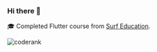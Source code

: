 ### Hi there 👋

🎓 Completed Flutter course from [Surf Education](https://education.surf.ru/).

![coderank](https://cr-ss-service.azurewebsites.net/api/ScreenShot?widget=summary&username=konoshenko=100x20)

<!--
**Konoshenko/Konoshenko** is a ✨ _special_ ✨ repository because its `README.md` (this file) appears on your GitHub profile.

Here are some ideas to get you started:

- 🔭 I’m currently working on ...
- 🌱 I’m currently learning ...
- 👯 I’m looking to collaborate on ...
- 🤔 I’m looking for help with ...
- 💬 Ask me about ...
- 📫 How to reach me: ...
- 😄 Pronouns: ...
- ⚡ Fun fact: ...
-->
